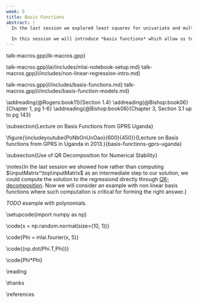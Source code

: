 ```yaml
---
week: 5
title: Basis Functions
abstract: |
  In the last session we explored least squares for univariate and multivariate *regression*. We introduced *matrices*, *linear algebra* and *derivatives*. 
  
  In this session we will introduce *basis functions* which allow us to implement *non-linear regression models*.
---
```


talk-macros.gpp}lk-macros.gpp}

talk-macros.gpp}lai/includes/mlai-notebook-setup.md}
talk-macros.gpp}l/includes/non-linear-regression-intro.md}

talk-macros.gpp}l/includes/basis-functions.md}
talk-macros.gpp}l/includes/basis-function-models.md}

\addreading{@Rogers:book11}{Section 1.4}
\addreading{@Bishop:book06}{Chapter 1, pg 1-6}
\addreading{@Bishop:book06}{Chapter 3, Section 3.1 up to pg 143}



\subsection{Lecture on Basis Functions from GPRS Uganda}

\figure{\includeyoutube{PoNbOnUnOao}{600}{450}}{Lecture on Basis functions from GPRS in Uganda in 2013.}{basis-functions-gprs-uganda}

\subsection{Use of QR Decomposition for Numerical Stability}

\notes{In the last session we showed how rather than computing $\inputMatrix^\top\inputMatrix$ as an intermediate step to our solution, we could compute the solution to the regressiond directly through [QR-decomposition](http://en.wikipedia.org/wiki/QR_decomposition). Now we will consider an example with non linear basis functions where such computation is critical for forming the right answer.}

*TODO* example with polynomials.

\setupcode{import numpy as np}

\code{x = np.random.normal(size=(10, 1))}

\code{Phi = mlai.fourier(x, 5)}

\code{(np.dot(Phi.T,Phi))}

\code{Phi*Phi}

\reading

\thanks

\references
